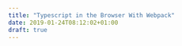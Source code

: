 ```yaml
---
title: "Typescript in the Browser With Webpack"
date: 2019-01-24T08:12:02+01:00
draft: true
---
```


